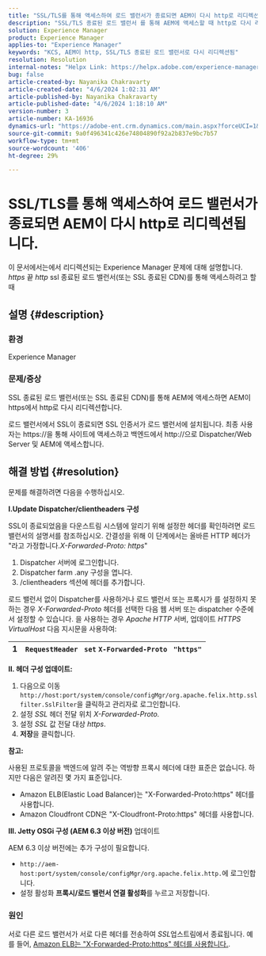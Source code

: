```yaml
---
title: "SSL/TLS를 통해 액세스하여 로드 밸런서가 종료되면 AEM이 다시 http로 리디렉션됩니다."
description: "SSL/TLS 종료된 로드 밸런서 를 통해 AEM에 액세스할 때 http로 다시 리디렉션되는 AEM 문제를 해결하는 방법에 대해 알아봅니다."
solution: Experience Manager
product: Experience Manager
applies-to: "Experience Manager"
keywords: "KCS, AEM이 http, SSL/TLS 종료된 로드 밸런서로 다시 리디렉션됨"
resolution: Resolution
internal-notes: "Helpx Link: https://helpx.adobe.com/experience-manager/kb/AEM-redirecting-back-to-http-on-accessed-via-SSL-terminated-Load-Balancer.html"
bug: false
article-created-by: Nayanika Chakravarty
article-created-date: "4/6/2024 1:02:31 AM"
article-published-by: Nayanika Chakravarty
article-published-date: "4/6/2024 1:18:10 AM"
version-number: 3
article-number: KA-16936
dynamics-url: "https://adobe-ent.crm.dynamics.com/main.aspx?forceUCI=1&pagetype=entityrecord&etn=knowledgearticle&id=0e02b555-b1f3-ee11-904b-0022480a40c2"
source-git-commit: 9a0f496341c426e74804890f92a2b837e9bc7b57
workflow-type: tm+mt
source-wordcount: '406'
ht-degree: 29%

---
```


# SSL/TLS를 통해 액세스하여 로드 밸런서가 종료되면 AEM이 다시 http로 리디렉션됩니다.


이 문서에서는에서 리디렉션되는 Experience Manager 문제에 대해 설명합니다. *https* 끝 *http* ssl 종료된 로드 밸런서(또는 SSL 종료된 CDN)를 통해 액세스하려고 할 때

## 설명 {#description}


### <b>환경</b>

Experience Manager

### <b>문제/증상</b>

SSL 종료된 로드 밸런서(또는 SSL 종료된 CDN)를 통해 AEM에 액세스하면 AEM이 https에서 http로 다시 리디렉션합니다.

로드 밸런서에서 SSL이 종료되면 SSL 인증서가 로드 밸런서에 설치됩니다. 최종 사용자는 https://을 통해 사이트에 액세스하고 백엔드에서 http://으로 Dispatcher/Web Server 및 AEM에 액세스합니다.




## 해결 방법 {#resolution}


문제를 해결하려면 다음을 수행하십시오.

<b>I.Update Dispatcher/clientheaders 구성</b>

SSL이 종료되었음을 다운스트림 시스템에 알리기 위해 설정한 헤더를 확인하려면 로드 밸런서의 설명서를 참조하십시오. 간결성을 위해 이 단계에서는 올바른 HTTP 헤더가 &quot;라고 가정합니다.*X-Forwarded-Proto: https*&quot;

1. Dispatcher 서버에 로그인합니다.
2. Dispatcher farm .any 구성을 엽니다.
3. /clientheaders 섹션에 헤더를 추가합니다.


로드 밸런서 없이 Dispatcher를 사용하거나 로드 밸런서 또는 프록시가 를 설정하지 못하는 경우 *X-Forwarded-Proto* 헤더를 선택한 다음 웹 서버 또는 dispatcher 수준에서 설정할 수 있습니다. 을 사용하는 경우 *Apache HTTP* 서버, 업데이트 *HTTPS VirtualHost* 다음 지시문을 사용하여:


| 1 | `RequestHeader ` `set` `X-Forwarded-Proto ` `"https"` |
| --- | --- |


<b>II. 헤더 구성 업데이트:</b>

1. 다음으로 이동 `http://host:port/system/console/configMgr/org.apache.felix.http.sslfilter.SslFilter`을 클릭하고 관리자로 로그인합니다.
2. 설정 *SSL* 헤더 전달 위치 *X-Forwarded-Proto.*
3. 설정 *SSL* 값 전달 대상 *https*.
4. <b>저장</b>을 클릭합니다.


<b>참고:</b>

사용된 프로토콜을 백엔드에 알려 주는 역방향 프록시 헤더에 대한 표준은 없습니다. 하지만 다음은 알려진 몇 가지 표준입니다.

- Amazon ELB(Elastic Load Balancer)는 &quot;X-Forwarded-Proto:https&quot; 헤더를 사용합니다.
- Amazon Cloudfront CDN은 &quot;X-Cloudfront-Proto:https&quot; 헤더를 사용합니다.


<b>III. Jetty OSGi 구성 (AEM 6.3 이상 버전)</b> 업데이트

AEM 6.3 이상 버전에는 추가 구성이 필요합니다.

- `http://aem-host:port/system/console/configMgr/org.apache.felix.http.`에 로그인합니다.
- 설정 활성화 <b>프록시/로드 밸런서 연결 활성화</b>를 누르고 저장합니다.


### 원인

서로 다른 로드 밸런서가 서로 다른 헤더를 전송하여 *SSL*&#x200B;업스트림에서 종료됩니다. 예를 들어, [Amazon ELB는 &quot;X-Forwarded-Proto:https&quot; 헤더를 사용합니다.](https://docs.aws.amazon.com/elasticloadbalancing/latest/classic/x-forwarded-headers.html#x-forwarded-proto).
